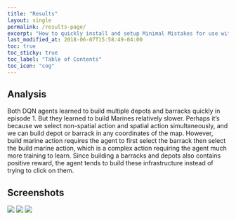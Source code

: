 ```yaml
---
title: "Results"
layout: single
permalink: /results-page/
excerpt: "How to quickly install and setup Minimal Mistakes for use with GitHub Pages."
last_modified_at: 2018-06-07T15:58:49-04:00
toc: true
toc_sticky: true
toc_label: "Table of Contents"
toc_icon: "cog"
---
```


## Analysis
Both DQN agents learned to build multiple depots and barracks quickly in episode 1. But they learned to build Marines relatively slower. Perhaps it’s because we select non-spatial action and spatial action simultaneously, and we can build depot or barrack in any coordinates of the map. However, build marine action requires the agent to first select the barrack then select the build marine action, which is a complex action requiring the agent much more training to learn. Since building a barracks and depots also contains positive reward, the agent tends to build these infrastructure instead of trying to click on them.
## Screenshots
<img src="{{ site.baseurl }}/assets/images/sc1.png">


<img src="{{ site.baseurl }}/assets/images/sc2.png">


<img src="{{ site.baseurl }}/assets/images/sc2.png">
